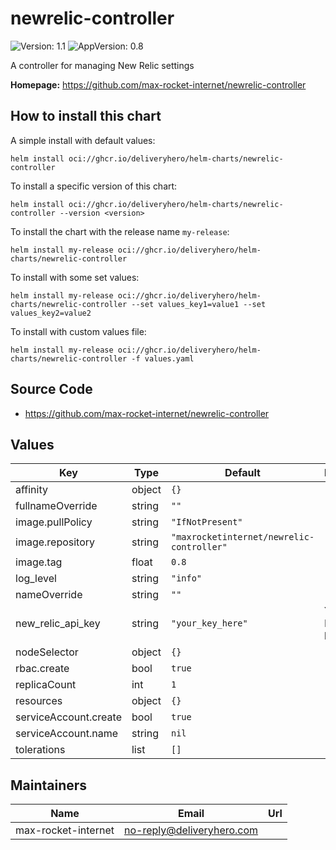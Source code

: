 # newrelic-controller

![Version: 1.1](https://img.shields.io/badge/Version-1.1-informational?style=flat-square) ![AppVersion: 0.8](https://img.shields.io/badge/AppVersion-0.8-informational?style=flat-square)

A controller for managing New Relic settings

**Homepage:** <https://github.com/max-rocket-internet/newrelic-controller>

## How to install this chart

A simple install with default values:

```console
helm install oci://ghcr.io/deliveryhero/helm-charts/newrelic-controller
```

To install a specific version of this chart:

```console
helm install oci://ghcr.io/deliveryhero/helm-charts/newrelic-controller --version <version>
```

To install the chart with the release name `my-release`:

```console
helm install my-release oci://ghcr.io/deliveryhero/helm-charts/newrelic-controller
```

To install with some set values:

```console
helm install my-release oci://ghcr.io/deliveryhero/helm-charts/newrelic-controller --set values_key1=value1 --set values_key2=value2
```

To install with custom values file:

```console
helm install my-release oci://ghcr.io/deliveryhero/helm-charts/newrelic-controller -f values.yaml
```

## Source Code

* <https://github.com/max-rocket-internet/newrelic-controller>

## Values

| Key | Type | Default | Description |
|-----|------|---------|-------------|
| affinity | object | `{}` |  |
| fullnameOverride | string | `""` |  |
| image.pullPolicy | string | `"IfNotPresent"` |  |
| image.repository | string | `"maxrocketinternet/newrelic-controller"` |  |
| image.tag | float | `0.8` |  |
| log_level | string | `"info"` |  |
| nameOverride | string | `""` |  |
| new_relic_api_key | string | `"your_key_here"` | Your New Relic API key |
| nodeSelector | object | `{}` |  |
| rbac.create | bool | `true` |  |
| replicaCount | int | `1` |  |
| resources | object | `{}` |  |
| serviceAccount.create | bool | `true` |  |
| serviceAccount.name | string | `nil` |  |
| tolerations | list | `[]` |  |

## Maintainers

| Name | Email | Url |
| ---- | ------ | --- |
| max-rocket-internet | <no-reply@deliveryhero.com> |  |
